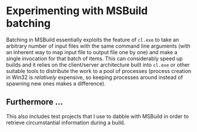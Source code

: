# Experimenting with MSBuild batching

Batching in MSBuild essentially exploits the feature of `cl.exe` to take an arbitrary number of input files with the same command line arguments (with an inherent way to map input file to output file one by one) and make a single invocation for that batch of items. This can considerably speed up builds and it relies on the client/server architecture built into `cl.exe` or other suitable tools to distribute the work to a pool of processes (process creation in Win32 is _relatively_ expensive, so keeping processes around instead of spawning new ones makes a difference).

## Furthermore ...

This also includes test projects that I use to dabble with MSBuild in order to retrieve circumstantial information during a build.
